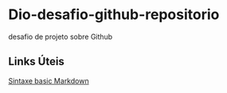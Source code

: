 # Dio-desafio-github-repositorio
desafio de projeto sobre Github
## Links Úteis
[Sintaxe basic Markdown](https://www.markdownguide.org/basic-syntax/)
